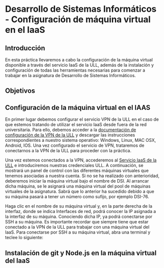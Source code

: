 #  Desarrollo de Sistemas Informáticos - Configuración de máquina virtual en el IaaS

## Introducción
En esta práctica llevaremos a cabo la configuración de la máquina virtual disponible a través del servicio IaaS de la ULL, además de la instalación y configuración de todas las herramientas necesarias para comenzar a trabajar en la asignatura de Desarrollo de Sistemas Informáticos.

## Objetivos


## Configuración de la máquina virtual en el IAAS
En primer lugar debemos configurar el servicio VPN de la ULL en el caso de que estemos tratando de utilizar el servicio IaaS desde fuera de la red universitaria. Para ello, debemos acceder a la [documentación de configuración de la VPN de la ULL](https://www.ull.es/servicios/stic/2020/12/01/servicio-de-vpn-de-la-ull/) y descargar las instrucciones correspondientes a nuestro sistema operativo: Windows, Linux, MAC OSX, Android, IOS. Una vez configurado el servicio de VPN, trataremos de conectarnos a la VPN de la ULL para proceder con la práctica.

Una vez estemos conectados a la VPN, accederemos al [Servicio IaaS de la ULL](https://iaas.ull.es/) e introduciremos nuestras credenciales ULL. A continuación, se mostrará un panel de control con las diferentes máquinas virtuales que tenemos asociadas a nuestra cuenta. Si no se ha realizado con anterioridad, deberemos iniciar la máquina virtual bajo el nombre de DSI. Al arrancar dicha máquina, se le asignará una máquina virtual del pool de máquinas virtuales de la asignatura. Sabrá que lo anterior ha sucedido debido a que su máquina pasará a tener un número como sufijo, por ejemplo DSI-76.

Haga clic en el nombre de su máquina virtual y, en la parte derecha de la interfaz, donde se indica Interfaces de red, podrá conocer la IP asignada a la interfaz de su máquina. Conociendo dicha IP, ya podrá conectarse por SSH a su máquina. Es importante recordar que siempre tiene que estar conectado a la VPN de la ULL para trabajar con una máquina virtual del IaaS. Para conectarse por SSH a su máquina virtual, abra una terminal y teclee lo siguiente:

## Instalación de git y Node.js en la máquina virtual del IaaS

